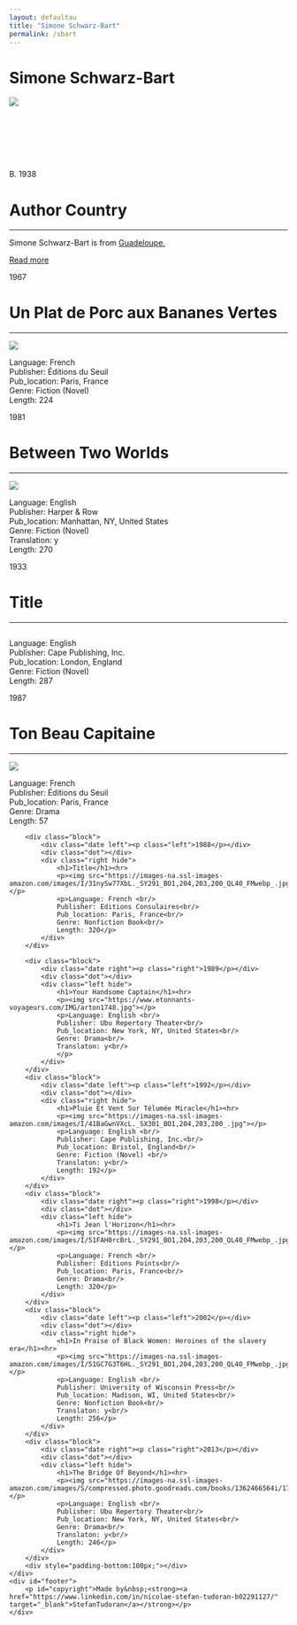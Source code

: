 ```yaml
---
layout: defaultau
title: "Simone Schwarz-Bart"
permalink: /sbart
---
```

<!-- partial:index.partial.html -->
<div class="content">
    <h1>Simone Schwarz-Bart</h1>
    <div class="quote">
        <div><img src="https://www.etonnants-voyageurs.com/IMG/arton1748.jpg" class="logo"></div>
    </div>
    <div class="timeline">
        <div style="padding-bottom:100px;"></div>
        <div class="block">
            <div class="date right"><p class="right">B. 1938</p></div>
            <div class="dot"></div>
            <div class="left first">
            <div class="author_country">
                <h1>Author Country</h1><hr>
          <div class="aclocation">   <p>Simone Schwarz-Bart is from <a href="http://localhost:4000/29"> Guadeloupe.</a></p></div>
              <div class="acreadmore">  <a href="https://en.wikipedia.org/wiki/George_Lamming" target="_blank">Read more</a></div>
            </div>
            </div>
        </div>
        <div class="block">
            <div class="date left"><p class="left">1967</p></div>
            <div class="dot"></div>
            <div class="right">
                <h1>Un Plat de Porc aux Bananes Vertes</h1><hr>
                <p><img src="https://images-na.ssl-images-amazon.com/images/I/516JI5K8KUL._SX301_BO1,204,203,200_.jpg"></p>
                <p>Language: French <br/>
                Publisher: Éditions du Seuil<br/>
                Pub_location: Paris, France<br/>
                Genre: Fiction (Novel) <br/>
                Length: 224</p>
            </div>
        </div>
        <div class="block">
            <div class="date right"><p class="right">1981</p></div>
            <div class="dot"></div>
            <div class="left hide">
                <h1>Between Two Worlds</h1><hr>
                <p><img src="https://images-na.ssl-images-amazon.com/images/I/41eM1mYeGmL._SY291_BO1,204,203,200_QL40_FMwebp_.jpg"></p>
                <p>Language: English <br/>
                Publisher: Harper & Row<br/>
                Pub_location: Manhattan, NY, United States<br/>
                Genre: Fiction (Novel) <br/>
                Translation: y<br/>
                Length: 270</p>
            </div>
        </div>
        <div class="block">
            <div class="date left"><p class="left">1933</p></div>
            <div class="dot"></div>
            <div class="right hide">
                <h1>Title</h1><hr>
                <p><img src=""></p>
                <p>Language: English <br/>
                Publisher: Cape Publishing, Inc.<br/>
                Pub_location: London, England<br/>
                Genre: Fiction (Novel) <br/>
                Length: 287</p>
            </div>
        </div>
        <div class="block">
            <div class="date right"><p class="right">1987</p></div>
            <div class="dot"></div>
            <div class="left hide">
                <h1>Ton Beau Capitaine</h1><hr>
                <p><img src="https://images-na.ssl-images-amazon.com/images/S/compressed.photo.goodreads.com/books/1388445816i/277129.jpg"></p>
                <p>Language: French <br/>
                Publisher: Éditions du Seuil<br/>
                Pub_location: Paris, France<br/>
                Genre: Drama<br/>
                Length: 57</p>
            </div>
        </div>

        <div class="block">
            <div class="date left"><p class="left">1988</p></div>
            <div class="dot"></div>
            <div class="right hide">
                <h1>Title</h1><hr>
                <p><img src="https://images-na.ssl-images-amazon.com/images/I/31nySw77XbL._SY291_BO1,204,203,200_QL40_FMwebp_.jpg"></p>
                <p>Language: French <br/>
                Publisher: Editions Consulaires<br/>
                Pub_location: Paris, France<br/>
                Genre: Nonfiction Book<br/>
                Length: 320</p>
            </div>
        </div>

        <div class="block">
            <div class="date right"><p class="right">1989</p></div>
            <div class="dot"></div>
            <div class="left hide">
                <h1>Your Handsome Captain</h1><hr>
                <p><img src="https://www.etonnants-voyageurs.com/IMG/arton1748.jpg"></p>
                <p>Language: English <br/>
                Publisher: Ubu Repertory Theater<br/>
                Pub_location: New York, NY, United States<br/>
                Genre: Drama<br/>
                Translaton: y<br/>
                </p>
            </div>
        </div>
        <div class="block">
            <div class="date left"><p class="left">1992</p></div>
            <div class="dot"></div>
            <div class="right hide">
                <h1>Pluie Et Vent Sur Télumée Miracle</h1><hr>
                <p><img src="https://images-na.ssl-images-amazon.com/images/I/41BaGwnVXcL._SX301_BO1,204,203,200_.jpg"></p>
                <p>Language: English <br/>
                Publisher: Cape Publishing, Inc.<br/>
                Pub_location: Bristol, England<br/>
                Genre: Fiction (Novel) <br/>
                Translaton: y<br/>
                Length: 192</p>
            </div>
        </div>
        <div class="block">
            <div class="date right"><p class="right">1998</p></div>
            <div class="dot"></div>
            <div class="left hide">
                <h1>Ti Jean l'Horizon</h1><hr>
                <p><img src="https://images-na.ssl-images-amazon.com/images/I/51FAH0rcBrL._SY291_BO1,204,203,200_QL40_FMwebp_.jpg"></p>
                <p>Language: French <br/>
                Publisher: Editions Points<br/>
                Pub_location: Paris, France<br/>
                Genre: Drama<br/>
                Length: 320</p>
            </div>
        </div>
        <div class="block">
            <div class="date left"><p class="left">2002</p></div>
            <div class="dot"></div>
            <div class="right hide">
                <h1>In Praise of Black Women: Heroines of the slavery era</h1><hr>
                <p><img src="https://images-na.ssl-images-amazon.com/images/I/51GC7G3T6HL._SY291_BO1,204,203,200_QL40_FMwebp_.jpg"></p>
                <p>Language: English <br/>
                Publisher: University of Wisconsin Press<br/>
                Pub_location: Madison, WI, United States<br/>
                Genre: Nonfiction Book<br/>
                Translaton: y<br/>
                Length: 256</p>
            </div>
        </div>
        <div class="block">
            <div class="date right"><p class="right">2013</p></div>
            <div class="dot"></div>
            <div class="left hide">
                <h1>The Bridge Of Beyond</h1><hr>
                <p><img src="https://images-na.ssl-images-amazon.com/images/S/compressed.photo.goodreads.com/books/1362466564i/17262564.jpg"></p>
                <p>Language: English <br/>
                Publisher: Ubu Repertory Theater<br/>
                Pub_location: New York, NY, United States<br/>
                Genre: Drama<br/>
                Translaton: y<br/>
                Length: 246</p>
            </div>
        </div>
        <div style="padding-bottom:100px;"></div>
    </div>
    <div id="footer">
        <p id="copyright">Made by&nbsp;<strong><a href="https://www.linkedin.com/in/nicolae-stefan-tudoran-b02291127/" target="_blank">StefanTudoran</a></strong></p>
    </div>
</div>
<!-- partial -->
  <script src='https://cdnjs.cloudflare.com/ajax/libs/jquery/3.1.1/jquery.min.js'></script><script  src="assets/js/authorscript.js"></script>

